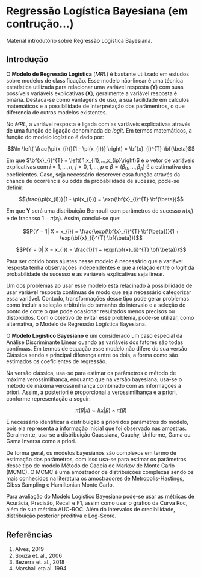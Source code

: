 # Regressão Logística Bayesiana (em contrução...)

Material introdutório sobre Regressão Logística Bayesiana.

## Introdução

O **Modelo de Regressão Logística** (*MRL*) é bastante utilizado em estudos sobre modelos de classificação. Esse modelo não-linear é uma técnica estatística utilizada para relacionar uma variável resposta (**Y**) com suas possíveis variáveis explicativas (**X**), geralmente a variável resposta é binária. Destaca-se como vantagens de uso, a sua facilidade em cálculos matemáticos e a possibilidade de interpretação dos parâmentros, o que diferencia de outros modelos existentes. 

No *MRL*, a variável resposta é ligada com as variáveis explicativas através de uma função de ligação denominada de *logit*. Em termos matemáticos, a função do modelo logístico é dado por: 

$$\ln \left( \frac{\pi(x_{i})}{1 - \pi(x_{i})} \right) = \bf{x}_{i}^{T} \bf{\beta}$$

Em que $\bf{x}_{i}^{T} = \left( 1,x_{i1},...,x_{ip}\right)$ é o vetor de variáveis explicativas com $i = 1,...,n$, $j = 0, 1,...,p$ e $\beta = (\beta_{0},...,\beta_{p})$ é a estimativa dos coeficientes. Caso, seja necessário descrever essa função através da chance de ocorrência ou odds da probabilidade de sucesso, pode-se definir: 

$$\frac{\pi(x_{i})}{1 - \pi(x_{i})} = \exp(\bf{x}_{i}^{T} \bf{\beta})$$

Em que **Y** será uma distribuição Bernoulli com parâmetros de sucesso $\pi(x_{i})$ e de fracasso $1 - \pi(x_{i})$. Assim, conclui-se que: 

$$P(Y = 1| X = x_{i}) = \frac{\exp(\bf{x}_{i}^{T} \bf{\beta})}{1 + \exp(\bf{x}_{i}^{T} \bf{\beta})}$$ 

$$P(Y = 0| X = x_{i}) = \frac{1}{1 + \exp(\bf{x}_{i}^{T} \bf{\beta})}$$

Para ser obtido bons ajustes nesse modelo é necessário que a variável resposta tenha observações independentes e que a relação entre o *logit* da probabilidade de sucesso e as variáveis explicativas seja linear. 

Um dos problemas ao usar esse modelo está relacinado à possibilidade de usar variável resposta continuas de modo que seja necessário categorizar essa variável. Contudo, transformações desse tipo pode gerar problemas como incluir a seleção arbitrária do tamanho do intervalo e a seleção do ponto de corte o que pode ocasionar resultados menos precisos ou distorcidos. Com o objetivo de evitar esse problema, pode-se utilizar, como alternativa, o Modelo de Regressão Logística Bayesiana.  

O **Modelo Logístico Bayesiano** é um considerado um caso especial da Análise Discriminante Linear quando as variáveis dos fatores são todas contínuas. Em termos de equação esse modelo não difere do sua versão Clássica sendo a principal diferença entre os dois, a forma como são estimados os coeficientes de regressão.

Na versão clássica, usa-se para estimar os parâmetros o método de máxima verossimilhança, enquanto que na versão bayesiana, usa-se o método de máxima verossimilhança combinado com as informações à priori. Assim, a posteriori é proporcional a verossimilhança e a priori, conforme representação a seguir: 

$$\pi(\beta|x) \propto l(x|\beta) \times \pi(\beta)$$

É necessário identificar a distribuição a priori dos parâmetros do modelo, pois ela representa a informação inicial que foi observado nas amostras. Geralmente, usa-se a distribuição Gaussiana, Cauchy, Uniforme, Gama ou Gama Inversa como a priori.   

De forma geral, os modelos bayesianos são complexos em termo de estimação dos parâmetros, com isso usa-se para estimar os parâmetros desse tipo de modelo Método de Cadeia de Markov de Monte Carlo (MCMC). O MCMC é uma amostrador de distribuições complexas sendo os mais conhecidos na literatura os amostradores de Metropolis-Hastings, Gibss Sampling e Hamiltonian Monte Carlo. 

Para avaliação do Modelo Logístico Bayesiano pode-se usar as métricas de Acurácia, Precisão, Recall e  F1, assim como usar o gráfico da Curva Roc, além de sua métrica AUC-ROC. Além do intervalos de credibilidade, distribuição posterior preditiva e Log-Score.

<!Existe duas filosofia em Estatística: a frequentista e a bayesiana. A diferença básica entre elas, é que a primeira considera que o parâmetro de estimação é um valor fixo desconhecido, enquanto que na segunda, considera que o parâmetro é uma variável aleatória.> 

## Referências
1. Alves, 2019
2. Souza et. al., 2006
3. Bezerra et. al., 2018
4. Marshall eta al. 1994